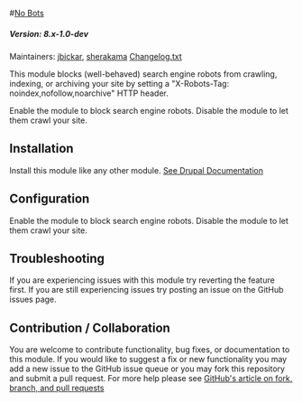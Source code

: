 #[No Bots](https://github.com/SU-SWS/nobots)
##### Version: 8.x-1.0-dev

Maintainers: [jbickar](https://github.com/jbickar), [sherakama](https://github.com/sherakama)
[Changelog.txt](CHANGELOG.txt)


This module blocks (well-behaved) search engine robots from
crawling, indexing, or archiving your site by setting a
"X-Robots-Tag: noindex,nofollow,noarchive" HTTP header.

Enable the module to block search engine robots.
Disable the module to let them crawl your site.

Installation
---

Install this module like any other module. [See Drupal Documentation](https://drupal.org/documentation/install/modules-themes/modules-7)

Configuration
---

Enable the module to block search engine robots.
Disable the module to let them crawl your site.

Troubleshooting
---

If you are experiencing issues with this module try reverting the feature first. If you are still experiencing issues try posting an issue on the GitHub issues page.

Contribution / Collaboration
---

You are welcome to contribute functionality, bug fixes, or documentation to this module. If you would like to suggest a fix or new functionality you may add a new issue to the GitHub issue queue or you may fork this repository and submit a pull request. For more help please see [GitHub's article on fork, branch, and pull requests](https://help.github.com/articles/using-pull-requests)
